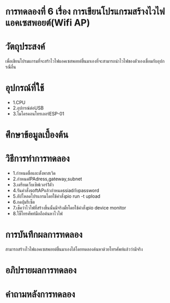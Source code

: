 # การทดลองที่ 6 เรื่อง การเขียนโปรแกรมสร้างไวไฟแอคเซสพอยต์(Wifi AP)

# วัตถุประสงค์
เพื่อเขียนโปรมแกรมที่จะสร้าไวไฟแอคเซสพอยต์ขึ้นมาเองที่จะสามารถนำไวไฟของตัวเองเชื่อมกับอุปกรณือื่น

# อุปกรณ์ที่ใช้
* 1.CPU
* 2.อุปกรณ์ต่อUSB
* 3.ไมโครคอนโทรเลอร์ESP-01

# ศึกษาข้อมูลเบื้องต้น

# วิธีการทำการทดลอง
* 1.กำหนดชื่อและตั้งพาสเวิด
* 2.กำหนดIPAdress,gateway,subnet
* 3.เตรียมเว็บเซิฟเวอร์1ตัว
* 4.รันคำสั่งsoftAPแล้วกำหนดssiadกับpassword
* 5.อัปโหลดโปรแกรมโดยใช้คำสั่งpio run -t upload
* 6.กดปุ่มรีเซ็ต
* 7.เช็คว่าไวไฟที่สร้างขึ้นนั้นมีจริงมั้ยโดยใช้คำสั่งpio device monitor
* 8.ใช็โทรศัพท์มือถือค้นหาไวไฟ

# การบันทึกผลการทดลอง
สามารถสร้างไวไฟแอคเซสพอยต์ขึ้นมาเองได้โดยทดลองค้นหาด้วยโทรศัพท์แล้วว่ามีจริง
# อภิปรายผลการทดลอง
# คำถามหลังการทดลอง
